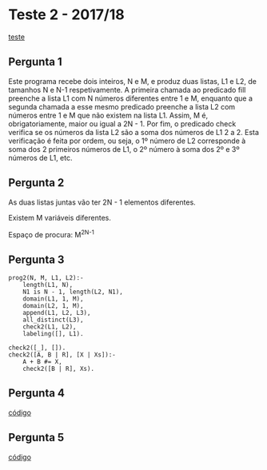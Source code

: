 # Teste 2 - 2017/18

[teste](https://drive.google.com/drive/folders/1BKs1-kU6aiDKfdBx5iX1q8P8qdviIu4M)

## Pergunta 1

Este programa recebe dois inteiros, N e M, e produz duas listas, L1 e L2, de tamanhos N e N-1 respetivamente.
A primeira chamada ao predicado fill preenche a lista L1 com N números diferentes entre 1 e M, enquanto que a segunda chamada a esse mesmo predicado preenche a lista L2 com números entre 1 e M que não existem na lista L1. Assim, M é, obrigatoriamente, maior ou igual a 2N - 1.
Por fim, o predicado check verifica se os números da lista L2 são a soma dos números de L1 2 a 2. Esta verificação é feita por ordem, ou seja, o 1º número de L2 corresponde à soma dos 2 primeiros números de L1, o 2º número à soma dos 2º e 3º números de L1, etc.

## Pergunta 2

As duas listas juntas vão ter 2N - 1 elementos diferentes.

Existem M variáveis diferentes.

Espaço de procura: M<sup>2N-1</sup>

## Pergunta 3

```
prog2(N, M, L1, L2):-
	length(L1, N),
	N1 is N - 1, length(L2, N1),
	domain(L1, 1, M),
	domain(L2, 1, M),
	append(L1, L2, L3),
	all_distinct(L3),
	check2(L1, L2),
	labeling([], L1).

check2([_], []).
check2([A, B | R], [X | Xs]):-
	A + B #= X,
	check2([B | R], Xs).
```

## Pergunta 4

[código](resolucao.pl#L39)

## Pergunta 5

[código](resolucao.pl#L65)
